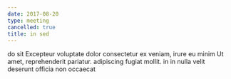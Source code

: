 ```yaml
---
date: 2017-08-20
type: meeting
cancelled: true
title: in sed
---
```

do sit Excepteur voluptate dolor consectetur ex veniam, irure eu minim Ut amet, reprehenderit pariatur. adipiscing fugiat mollit. in in nulla velit deserunt officia non occaecat